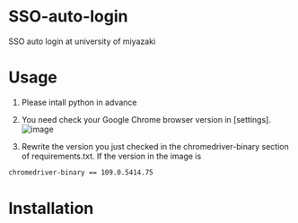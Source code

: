 # SSO-auto-login
SSO auto login at university of miyazaki




# Usage
1. Please intall python in advance
2. You need check your Google Chrome browser version in [settings].
![image](https://user-images.githubusercontent.com/115391575/212496621-4c19a73d-f7f5-403b-a870-a5a63e0107f5.png)

3. Rewrite the version you just checked in the chromedriver-binary section of requirements.txt. If the version in the image is
```requirements.txt
chromedriver-binary == 109.0.5414.75
```

# Installation

